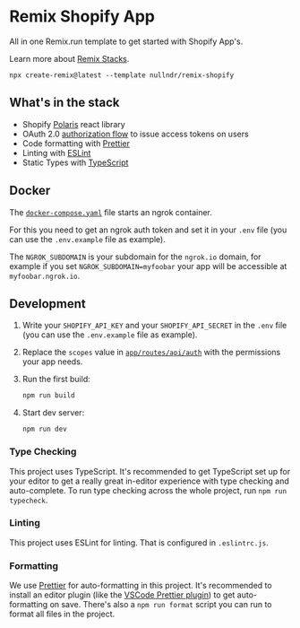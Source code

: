 # Remix Shopify App

All in one Remix.run template to get started with Shopify App's.

Learn more about [Remix Stacks](https://remix.run/stacks).

```
npx create-remix@latest --template nullndr/remix-shopify
```

## What's in the stack

- Shopify [Polaris](https://polaris.shopify.com) react library
- OAuth 2.0 [authorization flow](https://shopify.dev/apps/auth/oauth#the-oauth-flow) to issue access tokens on users
- Code formatting with [Prettier](https://prettier.io)
- Linting with [ESLint](https://eslint.org)
- Static Types with [TypeScript](https://typescriptlang.org)

## Docker

The [`docker-compose.yaml`](./docker-compose.yaml) file starts an ngrok container.

For this you need to get an ngrok auth token and set it in your `.env` file (you can use the `.env.example` file as example).

The `NGROK_SUBDOMAIN` is your subdomain for the `ngrok.io` domain, for example if you set `NGROK_SUBDOMAIN=myfoobar` your app will be accessible at `myfoobar.ngrok.io`.

## Development

1. Write your `SHOPIFY_API_KEY` and your `SHOPIFY_API_SECRET` in the `.env` file (you can use the `.env.example` file as example).

2. Replace the `scopes` value in [`app/routes/api/auth`](./app/routes/api/auth_.ts) with the permissions your app needs.

3. Run the first build:
    ```sh
    npm run build
    ```

4. Start dev server:
    ```
    npm run dev
    ```

### Type Checking

This project uses TypeScript. It's recommended to get TypeScript set up for your editor to get a really great in-editor experience with type checking and auto-complete. To run type checking across the whole project, run `npm run typecheck`.

### Linting

This project uses ESLint for linting. That is configured in `.eslintrc.js`.

### Formatting

We use [Prettier](https://prettier.io/) for auto-formatting in this project. It's recommended to install an editor plugin (like the [VSCode Prettier plugin](https://marketplace.visualstudio.com/items?itemName=esbenp.prettier-vscode)) to get auto-formatting on save. There's also a `npm run format` script you can run to format all files in the project.